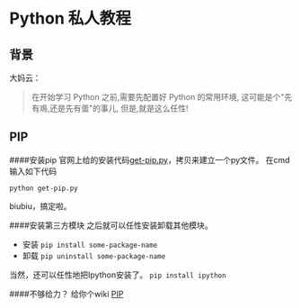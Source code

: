 # Python 私人教程

## 背景
大妈云：
> 在开始学习 Python 之前,需要先配置好 Python 的常用环境, 这可能是个"先有鳮,还是先有蛋"的事儿, 但是,就是这么任性!

## PIP
####安装pip
官网上给的安装代码[get-pip.py](https://bootstrap.pypa.io/get-pip.py)，拷贝来建立一个py文件。
在cmd输入如下代码

````python get-pip.py````

biubiu，搞定啦。

####安装第三方模块
之后就可以任性安装卸载其他模块。
- 安装
````pip install some-package-name````
- 卸载
````pip uninstall some-package-name````

当然，还可以任性地把Ipython安装了。
````pip install ipython````

####不够给力？
给你个wiki
[PIP](https://en.wikipedia.org/wiki/Pip_(package_manager))
